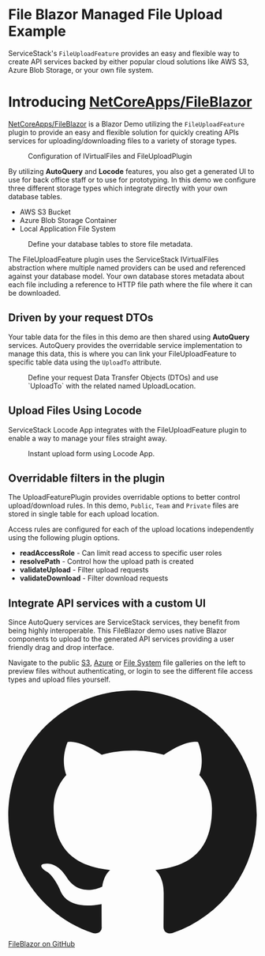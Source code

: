 <main class="mt-8 mx-auto max-w-7xl px-4 sm:mt-12">
    <div class="text-center">
        <h1 class="text-4xl tracking-tight font-extrabold text-gray-900 sm:text-5xl md:text-6xl">
            <span class="block xl:inline">File Blazor </span>
            <span class="block text-indigo-600 xl:inline">Managed File Upload Example</span>
        </h1>
        <p class="mt-3 max-w-md mx-auto text-base text-gray-500 sm:text-lg md:mt-5 md:text-xl md:max-w-3xl">ServiceStack's 
            <code class="bg-blue-50 text-blue-500 py-1 px-2 rounded">FileUploadFeature</code>
            provides an easy and flexible way to create API services backed by either popular cloud solutions like AWS S3, Azure Blob Storage, or your own file system.
        </p>
    </div>
</main>
<div class="relative py-8 bg-white overflow-hidden">
    <div class="relative px-4 sm:px-6 lg:px-8">
        <div class="text-lg max-w-prose mx-auto">
            <h1>
                <span class="block text-base text-center text-indigo-600 font-semibold tracking-wide uppercase">Introducing</span>
                <span class="mt-2 block text-3xl text-center leading-8 font-extrabold tracking-tight text-gray-900 sm:text-4xl">
                    <a href="https://github.com/NetCoreApps/FileBlazor">NetCoreApps/FileBlazor</a>                    
                </span>
            </h1>
            <p class="mt-8 text-xl text-gray-500 leading-8">
                <a href="https://github.com/NetCoreApps/FileBlazor">NetCoreApps/FileBlazor</a> is a Blazor Demo utilizing the 
                <code class="bg-blue-50 text-blue-500 py-1 px-2 rounded">FileUploadFeature</code>
                plugin to provide an easy and flexible solution for quickly creating APIs services for uploading/downloading files to a variety of storage types.
            </p>
        </div>
    </div>
</div>

<figure class="m-2">
    <img src="/images/locode/files/fileupload-config-plugin.png" alt="">
    <figcaption>Configuration of IVirtualFiles and FileUploadPlugin</figcaption>
</figure>

By utilizing **AutoQuery** and **Locode** features, you also get a generated UI to use for back office staff or to use for prototyping. In this demo we configure three different storage types which integrate directly with your own database tables.

- AWS S3 Bucket
- Azure Blob Storage Container
- Local Application File System

<figure class="m-2">
    <img src="/images/locode/files/fileupload-datamodel.png" alt="">
    <figcaption>Define your database tables to store file metadata.</figcaption>
</figure>

The FileUploadFeature plugin uses the ServiceStack IVirtualFiles abstraction where multiple named providers can be used and referenced against your database model. Your own database stores metadata about each file including a reference to HTTP file path where the file where it can be downloaded.

## Driven by your request DTOs

Your table data for the files in this demo are then shared using **AutoQuery** services. AutoQuery provides the overridable service implementation to manage this data, this is where you can link your FileUploadFeature to specific table data using the `UploadTo` attribute.

<figure class="m-2">
    <img src="/images/locode/files/fileupload-create-dto.png" alt="">
    <figcaption>Define your request Data Transfer Objects (DTOs) and use `UploadTo` with the related named UploadLocation.</figcaption>
</figure>

## Upload Files Using Locode

ServiceStack Locode App integrates with the FileUploadFeature plugin to enable a way to manage your files straight away.

<figure>
    <img src="/images/locode/files/locode-app-create-s3.png" alt="">
    <figcaption>Instant upload form using Locode App.</figcaption>
</figure>

## Overridable filters in the plugin

The UploadFeaturePlugin provides overridable options to better control upload/download rules. In this demo, `Public`, `Team` and `Private` files are stored in single table for each upload location.

Access rules are configured for each of the upload locations independently using the following plugin options.

- **readAccessRole** - Can limit read access to specific user roles
- **resolvePath** - Control how the upload path is created
- **validateUpload** - Filter upload requests
- **validateDownload** - Filter download requests

## Integrate API services with a custom UI

Since AutoQuery services are ServiceStack services, they benefit from being highly interoperable. This FileBlazor demo uses native Blazor components to upload to the generated API services providing a user friendly drag and drop interface.

Navigate to the public 
<a href="/aws/public">S3</a>, 
<a href="/azure/public">Azure</a> or
<a href="/filesystem/public">File System</a> 
file galleries on the left to preview files without authenticating, or login to see the different file access types and upload files yourself.

<div class="my-8 flex justify-center">
    <a href="https://github.com/NetCoreApps/FileBlazor" 
        class="hover:text-black inline-flex no-underline hover:no-underline items-center px-6 py-3 border border-gray-300 shadow text-base font-medium rounded-md text-gray-700 bg-white hover:bg-gray-50 focus:outline-none focus:ring-2 focus:ring-offset-2 focus:ring-indigo-500">
        <svg class="w-6 h-6" xmlns="http://www.w3.org/2000/svg" viewBox="0 0 24 24">
            <g fill="none">
                <path fill-rule="evenodd" clip-rule="evenodd" d="M12 0C5.37 0 0 5.37 0 12c0 5.31 3.435 9.795 8.205 11.385c.6.105.825-.255.825-.57c0-.285-.015-1.23-.015-2.235c-3.015.555-3.795-.735-4.035-1.41c-.135-.345-.72-1.41-1.23-1.695c-.42-.225-1.02-.78-.015-.795c.945-.015 1.62.87 1.845 1.23c1.08 1.815 2.805 1.305 3.495.99c.105-.78.42-1.305.765-1.605c-2.67-.3-5.46-1.335-5.46-5.925c0-1.305.465-2.385 1.23-3.225c-.12-.3-.54-1.53.12-3.18c0 0 1.005-.315 3.3 1.23c.96-.27 1.98-.405 3-.405s2.04.135 3 .405c2.295-1.56 3.3-1.23 3.3-1.23c.66 1.65.24 2.88.12 3.18c.765.84 1.23 1.905 1.23 3.225c0 4.605-2.805 5.625-5.475 5.925c.435.375.81 1.095.81 2.22c0 1.605-.015 2.895-.015 3.3c0 .315.225.69.825.57A12.02 12.02 0 0 0 24 12c0-6.63-5.37-12-12-12z" fill="currentColor"></path>
            </g>
        </svg><span class="mx-2">FileBlazor on GitHub</span>
    </a>
</div>